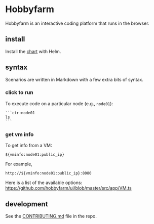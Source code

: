 # Hobbyfarm

Hobbyfarm is an interactive coding platform that runs in the browser.


## install

Install the [chart](chart.md) with Helm.


## syntax

Scenarios are written in Markdown with a few extra bits of syntax.

### click to run

To execute code on a particular node (e.g., `node01`):

    ```ctr:node01
    ls
    ```

### get vm info

To get info from a VM:

    ${vminfo:node01:public_ip}

For example,

    http://${vminfo:node01:public_ip}:8080

Here is a list of the available options: https://github.com/hobbyfarm/ui/blob/master/src/app/VM.ts


## development

See the [CONTRIBUTING.md](https://github.com/hobbyfarm/hobbyfarm/blob/master/CONTRIBUTING.md) file in the repo.


